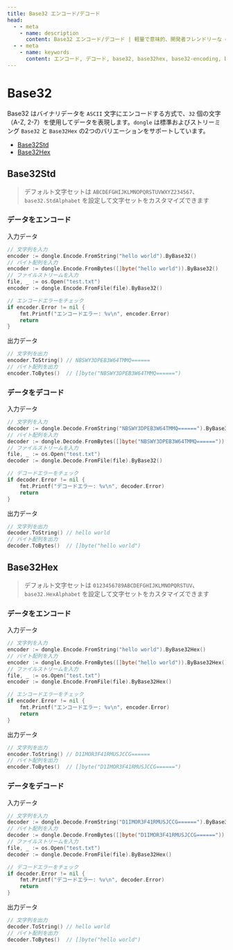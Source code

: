 ```yaml
---
title: Base32 エンコード/デコード
head:
  - - meta
    - name: description
      content: Base32 エンコード/デコード | 軽量で意味的、開発者フレンドリーな golang エンコーディング&暗号化ライブラリ
  - - meta
    - name: keywords
      content: エンコード, デコード, base32, base32hex, base32-encoding, base32-decoding, base32hex-encoding, base32hex-decoding
---
```


# Base32

Base32 はバイナリデータを `ASCII` 文字にエンコードする方式で、`32` 個の文字（A-Z, 2-7）を使用してデータを表現します。`dongle` は標準およびストリーミング `Base32` と `Base32Hex` の2つのバリエーションをサポートしています。

- [Base32Std](#base32std)
- [Base32Hex](#base32hex)

## Base32Std
> デフォルト文字セットは `ABCDEFGHIJKLMNOPQRSTUVWXYZ234567`、
> `base32.StdAlphabet` を設定して文字セットをカスタマイズできます

### データをエンコード
入力データ

```go
// 文字列を入力
encoder := dongle.Encode.FromString("hello world").ByBase32()
// バイト配列を入力
encoder := dongle.Encode.FromBytes([]byte("hello world")).ByBase32()
// ファイルストリームを入力
file, _ := os.Open("test.txt")
encoder := dongle.Encode.FromFile(file).ByBase32()

// エンコードエラーをチェック
if encoder.Error != nil {
	fmt.Printf("エンコードエラー: %v\n", encoder.Error)
	return
}
```

出力データ

```go
// 文字列を出力
encoder.ToString() // NBSWY3DPEB3W64TMMQ======
// バイト配列を出力
encoder.ToBytes()  // []byte("NBSWY3DPEB3W64TMMQ======")
```

### データをデコード
入力データ

```go
// 文字列を入力
decoder := dongle.Decode.FromString("NBSWY3DPEB3W64TMMQ======").ByBase32()
// バイト配列を入力
decoder := dongle.Decode.FromBytes([]byte("NBSWY3DPEB3W64TMMQ======")).ByBase32()
// ファイルストリームを入力
file, _ := os.Open("test.txt")
decoder := dongle.Decode.FromFile(file).ByBase32()

// デコードエラーをチェック
if decoder.Error != nil {
	fmt.Printf("デコードエラー: %v\n", decoder.Error)
	return
}
```

出力データ

```go
// 文字列を出力
decoder.ToString() // hello world
// バイト配列を出力
decoder.ToBytes()  // []byte("hello world")
```

## Base32Hex

> デフォルト文字セットは `0123456789ABCDEFGHIJKLMNOPQRSTUV`、
> `base32.HexAlphabet` を設定して文字セットをカスタマイズできます

### データをエンコード
入力データ

```go
// 文字列を入力
encoder := dongle.Encode.FromString("hello world").ByBase32Hex()
// バイト配列を入力
encoder := dongle.Encode.FromBytes([]byte("hello world")).ByBase32Hex()
// ファイルストリームを入力
file, _ := os.Open("test.txt")
encoder := dongle.Encode.FromFile(file).ByBase32Hex()

// エンコードエラーをチェック
if encoder.Error != nil {
	fmt.Printf("エンコードエラー: %v\n", encoder.Error)
	return
}
```

出力データ

```go
// 文字列を出力
encoder.ToString() // D1IMOR3F41RMUSJCCG======
// バイト配列を出力
encoder.ToBytes()  // []byte("D1IMOR3F41RMUSJCCG======")
```

### データをデコード
入力データ

```go
// 文字列を入力
decoder := dongle.Decode.FromString("D1IMOR3F41RMUSJCCG======").ByBase32Hex()
// バイト配列を入力
decoder := dongle.Decode.FromBytes([]byte("D1IMOR3F41RMUSJCCG======")).ByBase32Hex()
// ファイルストリームを入力
file, _ := os.Open("test.txt")
decoder := dongle.Decode.FromFile(file).ByBase32Hex()

// デコードエラーをチェック
if decoder.Error != nil {
	fmt.Printf("デコードエラー: %v\n", decoder.Error)
	return
}
```

出力データ

```go
// 文字列を出力
decoder.ToString() // hello world
// バイト配列を出力
decoder.ToBytes()  // []byte("hello world")
```


